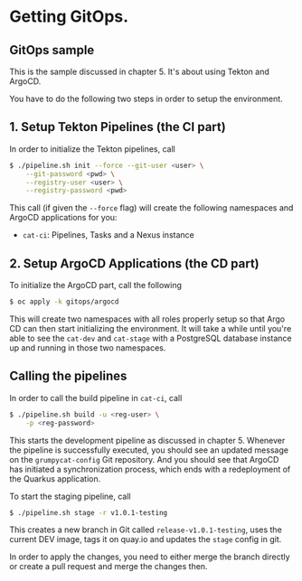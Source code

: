 # Getting GitOps. 
## GitOps sample

This is the sample discussed in chapter 5. It's about using Tekton and ArgoCD. 

You have to do the following two steps in order to setup the environment. 

## 1. Setup Tekton Pipelines (the CI part)
In order to initialize the Tekton pipelines, call

```bash
$ ./pipeline.sh init --force --git-user <user> \
	--git-password <pwd> \
	--registry-user <user> \
	--registry-password <pwd> 
```

This call (if given the `--force` flag) will create the following namespaces and ArgoCD applications for you:
- `cat-ci`: Pipelines, Tasks and a Nexus instance 

## 2. Setup ArgoCD Applications (the CD part)

To initialize the ArgoCD part, call the following

```bash
$ oc apply -k gitops/argocd
```

This will create two namespaces with all roles properly setup so that Argo CD can then start initializing the environment. It will take a while until you're able to see the `cat-dev` and `cat-stage` with a PostgreSQL database instance up and running in those two namespaces.


## Calling the pipelines

In order to call the build pipeline in `cat-ci`, call 

```bash
$ ./pipeline.sh build -u <reg-user> \
	-p <reg-password>
```

This starts the development pipeline as discussed in chapter 5. Whenever the pipeline is successfully executed, you should see an updated message on the `grumpycat-config` Git repository. And you should see that ArgoCD has initiated a synchronization process, which ends with a redeployment of the Quarkus application.

To start the staging pipeline, call
```bash
$ ./pipeline.sh stage -r v1.0.1-testing
```

This creates a new branch in Git called `release-v1.0.1-testing`, uses the current DEV image, tags it on quay.io and updates the `stage` config in git. 

In order to apply the changes, you need to either merge the branch directly or create a pull request and merge the changes then. 

